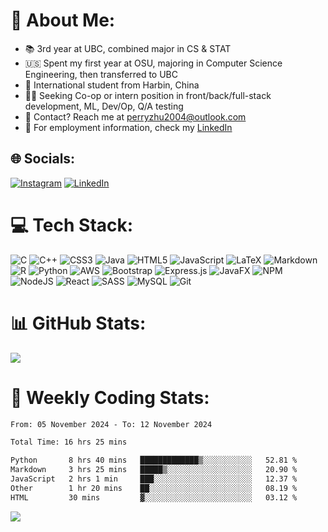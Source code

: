 # 💫 About Me:
- 📚 3rd year at UBC, combined major in CS & STAT <br>
- 🇺🇸 Spent my first year at OSU, majoring in Computer Science Engineering, then transferred to UBC <br>
- 🛫 International student from Harbin, China <br>
- 🧑‍💻 Seeking Co-op or intern position in front/back/full-stack development, ML, Dev/Op, Q/A testing 
- 📨 Contact? Reach me at [perryzhu2004@outlook.com](mailto:perryzhu2004@outlook.com)
- 📑 For employment information, check my [LinkedIn](https://www.linkedin.com/in/perry-z-24a826249/)


## 🌐 Socials:
[![Instagram](https://img.shields.io/badge/Instagram-%23E4405F.svg?logo=Instagram&logoColor=white)](https://instagram.com/perryzhu2004) [![LinkedIn](https://img.shields.io/badge/LinkedIn-%230077B5.svg?logo=linkedin&logoColor=white)](https://www.linkedin.com/in/perry-z-24a826249/) 

# 💻 Tech Stack:
![C](https://img.shields.io/badge/c-%2300599C.svg?style=flat&logo=c&logoColor=white) ![C++](https://img.shields.io/badge/c++-%2300599C.svg?style=flat&logo=c%2B%2B&logoColor=white) ![CSS3](https://img.shields.io/badge/css3-%231572B6.svg?style=flat&logo=css3&logoColor=white) ![Java](https://img.shields.io/badge/java-%23ED8B00.svg?style=flat&logo=openjdk&logoColor=white) ![HTML5](https://img.shields.io/badge/html5-%23E34F26.svg?style=flat&logo=html5&logoColor=white) ![JavaScript](https://img.shields.io/badge/javascript-%23323330.svg?style=flat&logo=javascript&logoColor=%23F7DF1E) ![LaTeX](https://img.shields.io/badge/latex-%23008080.svg?style=flat&logo=latex&logoColor=white) ![Markdown](https://img.shields.io/badge/markdown-%23000000.svg?style=flat&logo=markdown&logoColor=white) ![R](https://img.shields.io/badge/r-%23276DC3.svg?style=flat&logo=r&logoColor=white) ![Python](https://img.shields.io/badge/python-3670A0?style=flat&logo=python&logoColor=ffdd54) ![AWS](https://img.shields.io/badge/AWS-%23FF9900.svg?style=flat&logo=amazon-aws&logoColor=white) ![Bootstrap](https://img.shields.io/badge/bootstrap-%238511FA.svg?style=flat&logo=bootstrap&logoColor=white) ![Express.js](https://img.shields.io/badge/express.js-%23404d59.svg?style=flat&logo=express&logoColor=%2361DAFB) ![JavaFX](https://img.shields.io/badge/javafx-%23FF0000.svg?style=flat&logo=javafx&logoColor=white) ![NPM](https://img.shields.io/badge/NPM-%23CB3837.svg?style=flat&logo=npm&logoColor=white) ![NodeJS](https://img.shields.io/badge/node.js-6DA55F?style=flat&logo=node.js&logoColor=white) ![React](https://img.shields.io/badge/react-%2320232a.svg?style=flat&logo=react&logoColor=%2361DAFB) ![SASS](https://img.shields.io/badge/SASS-hotpink.svg?style=flat&logo=SASS&logoColor=white) ![MySQL](https://img.shields.io/badge/mysql-4479A1.svg?style=flat&logo=mysql&logoColor=white) ![Git](https://img.shields.io/badge/git-%23F05033.svg?style=flat&logo=git&logoColor=white)
# 📊 GitHub Stats:
![](https://github-readme-stats.vercel.app/api?username=Perry2004&theme=tokyonight&hide_border=false&include_all_commits=true&count_private=true)<br/>
<!-- ![](https://github-readme-streak-stats.herokuapp.com/?user=Perry2004&theme=tokyonight&hide_border=false)<br/> -->
<!-- ![](https://github-readme-stats.vercel.app/api/top-langs/?username=Perry2004&theme=tokyonight&hide_border=false&include_all_commits=false&count_private=true&layout=compact) -->
<!-- Proudly created with GPRM ( https://gprm.itsvg.in ) -->

# 🔢 Weekly Coding Stats:
<!--START_SECTION:waka-->

```txt
From: 05 November 2024 - To: 12 November 2024

Total Time: 16 hrs 25 mins

Python       8 hrs 40 mins   █████████████▒░░░░░░░░░░░   52.81 %
Markdown     3 hrs 25 mins   █████▒░░░░░░░░░░░░░░░░░░░   20.90 %
JavaScript   2 hrs 1 min     ███░░░░░░░░░░░░░░░░░░░░░░   12.37 %
Other        1 hr 20 mins    ██░░░░░░░░░░░░░░░░░░░░░░░   08.19 %
HTML         30 mins         ▓░░░░░░░░░░░░░░░░░░░░░░░░   03.12 %
```

<!--END_SECTION:waka-->

[![](https://visitcount.itsvg.in/api?id=Perry2004&icon=10&color=3)](https://visitcount.itsvg.in)